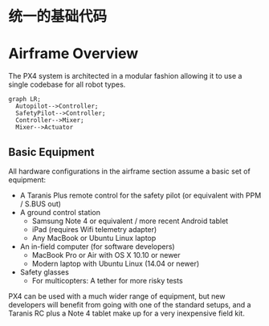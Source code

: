 # 统一的基础代码

# Airframe Overview

The PX4 system is architected in a modular fashion allowing it to use a single codebase for all robot types.

```mermaid
graph LR;
  Autopilot-->Controller;
  SafetyPilot-->Controller;
  Controller-->Mixer;
  Mixer-->Actuator
```



## Basic Equipment

All hardware configurations in the airframe section assume a basic set of equipment:

- A Taranis Plus remote control for the safety pilot (or equivalent with PPM / S.BUS out)
- A ground control station
  - Samsung Note 4 or equivalent / more recent Android tablet
  - iPad (requires Wifi telemetry adapter)
  - Any MacBook or Ubuntu Linux laptop
- An in-field computer (for software developers)
  - MacBook Pro or Air with OS X 10.10 or newer
  - Modern laptop with Ubuntu Linux (14.04 or newer)
- Safety glasses
  - For multicopters: A tether for more risky tests

PX4 can be used with a much wider range of equipment, but new developers will benefit from going with one of the standard setups, and a Taranis RC plus a Note 4 tablet make up for a very inexpensive field kit.